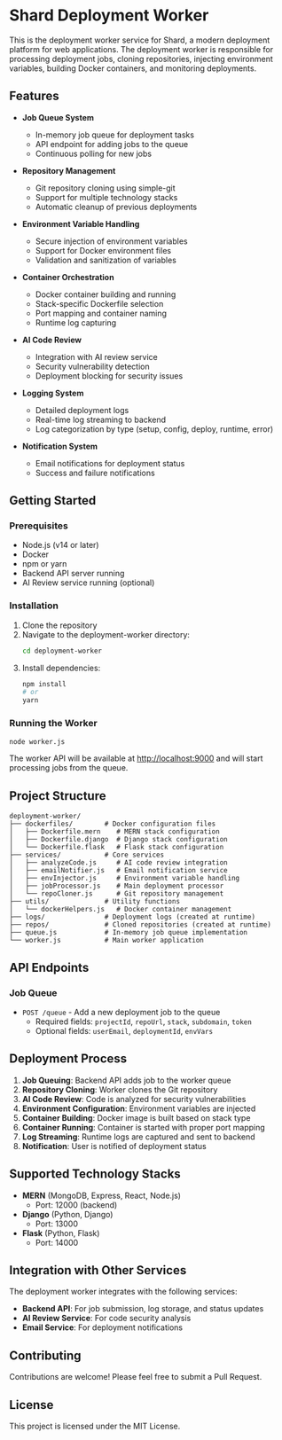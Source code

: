 # Shard Deployment Worker

This is the deployment worker service for Shard, a modern deployment platform for web applications. The deployment worker is responsible for processing deployment jobs, cloning repositories, injecting environment variables, building Docker containers, and monitoring deployments.

## Features

- **Job Queue System**
  - In-memory job queue for deployment tasks
  - API endpoint for adding jobs to the queue
  - Continuous polling for new jobs

- **Repository Management**
  - Git repository cloning using simple-git
  - Support for multiple technology stacks
  - Automatic cleanup of previous deployments

- **Environment Variable Handling**
  - Secure injection of environment variables
  - Support for Docker environment files
  - Validation and sanitization of variables

- **Container Orchestration**
  - Docker container building and running
  - Stack-specific Dockerfile selection
  - Port mapping and container naming
  - Runtime log capturing

- **AI Code Review**
  - Integration with AI review service
  - Security vulnerability detection
  - Deployment blocking for security issues

- **Logging System**
  - Detailed deployment logs
  - Real-time log streaming to backend
  - Log categorization by type (setup, config, deploy, runtime, error)

- **Notification System**
  - Email notifications for deployment status
  - Success and failure notifications

## Getting Started

### Prerequisites

- Node.js (v14 or later)
- Docker
- npm or yarn
- Backend API server running
- AI Review service running (optional)

### Installation

1. Clone the repository
2. Navigate to the deployment-worker directory:
   ```bash
   cd deployment-worker
   ```
3. Install dependencies:
   ```bash
   npm install
   # or
   yarn
   ```

### Running the Worker

```bash
node worker.js
```

The worker API will be available at [http://localhost:9000](http://localhost:9000) and will start processing jobs from the queue.

## Project Structure

```
deployment-worker/
├── dockerfiles/        # Docker configuration files
│   ├── Dockerfile.mern    # MERN stack configuration
│   ├── Dockerfile.django  # Django stack configuration
│   └── Dockerfile.flask   # Flask stack configuration
├── services/           # Core services
│   ├── analyzeCode.js     # AI code review integration
│   ├── emailNotifier.js   # Email notification service
│   ├── envInjector.js     # Environment variable handling
│   ├── jobProcessor.js    # Main deployment processor
│   └── repoCloner.js      # Git repository management
├── utils/              # Utility functions
│   └── dockerHelpers.js   # Docker container management
├── logs/               # Deployment logs (created at runtime)
├── repos/              # Cloned repositories (created at runtime)
├── queue.js            # In-memory job queue implementation
└── worker.js           # Main worker application
```

## API Endpoints

### Job Queue

- `POST /queue` - Add a new deployment job to the queue
  - Required fields: `projectId`, `repoUrl`, `stack`, `subdomain`, `token`
  - Optional fields: `userEmail`, `deploymentId`, `envVars`

## Deployment Process

1. **Job Queuing**: Backend API adds job to the worker queue
2. **Repository Cloning**: Worker clones the Git repository
3. **AI Code Review**: Code is analyzed for security vulnerabilities
4. **Environment Configuration**: Environment variables are injected
5. **Container Building**: Docker image is built based on stack type
6. **Container Running**: Container is started with proper port mapping
7. **Log Streaming**: Runtime logs are captured and sent to backend
8. **Notification**: User is notified of deployment status

## Supported Technology Stacks

- **MERN** (MongoDB, Express, React, Node.js)
  - Port: 12000 (backend)
- **Django** (Python, Django)
  - Port: 13000
- **Flask** (Python, Flask)
  - Port: 14000

## Integration with Other Services

The deployment worker integrates with the following services:

- **Backend API**: For job submission, log storage, and status updates
- **AI Review Service**: For code security analysis
- **Email Service**: For deployment notifications

## Contributing

Contributions are welcome! Please feel free to submit a Pull Request.

## License

This project is licensed under the MIT License.